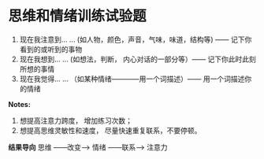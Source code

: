 # 思维和情绪训练试验题

1. 现在我注意到... ... (如人物，颜色，声音，气味，味道，结构等) —— 记下你看到的或听到的事物
2. 现在我想到... ... (如想法，判断， 内心对话的一部分等）—— 记下你此时此刻所想的事情
3. 现在我觉得... ... （如某种情绪————用一个词描述）—— 用一个词描述你的情绪

**Notes:**
1. 想提高注意力跨度， 增加练习次数；
1. 想提高思维灵敏性和速度， 尽量快速重复联系，不要停顿。

**结果导向**
思维 ——改变——> 情绪 ——联系——> 注意力 
